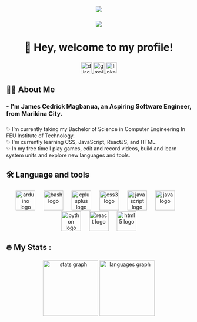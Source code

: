 <br clear="both">

<div align="center">
  <img height="" src="https://media2.giphy.com/media/v1.Y2lkPTc5MGI3NjExdHlvcDFobG1tY25yNDRybXFlMno4cTVqeWt4OWRqZGh4aXF0ZHUxeiZlcD12MV9pbnRlcm5hbF9naWZfYnlfaWQmY3Q9Zw/L5iCpBsEJN3E59BbxU/giphy.gif"  />
</div>

###

<div align="center">
  <img src="https://profile-counter.glitch.me/ItsDonDiego/count.svg?"  />
</div>

###

<h1 align="center">👋 Hey, welcome to my profile!</h1>

###

<div align="center">
  <a href="https://discord.com/users/jims5099" target="_blank">
    <img src="https://img.shields.io/static/v1?message=Discord&logo=discord&label=&color=7289DA&logoColor=white&labelColor=&style=for-the-badge" height="30" alt="discord logo"  />
  </a>
  <a href="jamesmagbanua33@gmail.com" target="_blank">
    <img src="https://img.shields.io/static/v1?message=Gmail&logo=gmail&label=&color=D14836&logoColor=white&labelColor=&style=for-the-badge" height="30" alt="gmail logo"  />
  </a>
  <a href="https://www.linkedin.com/in/james-cedrick-magbanua-a5885825b/" target="_blank">
    <img src="https://img.shields.io/static/v1?message=LinkedIn&logo=linkedin&label=&color=0077B5&logoColor=white&labelColor=&style=for-the-badge" height="30" alt="linkedin logo"  />
  </a>
</div>

###

<h2 align="left">👩‍💻  About Me</h2>

###

<h3 align="left">- I'm James Cedrick Magbanua, an Aspiring Software Engineer, from Marikina City.</h3>

###

<p align="left">✨ I’m currently taking my Bachelor of Science in Computer Engineering In FEU Institute of Technology.<br>✨ I'm currently learning CSS, JavaScript, ReactJS, and HTML.<br>✨ In my free time I play games, edit and record videos, build and learn system units and explore new languages and tools.</p>

###

<h2 align="left">🛠 Language and tools</h2>

###

<div align="center">
  <img src="https://cdn.jsdelivr.net/gh/devicons/devicon/icons/arduino/arduino-original.svg" height="53" alt="arduino logo"  />
  <img width="15" />
  <img src="https://cdn.simpleicons.org/gnubash/4EAA25" height="53" alt="bash logo"  />
  <img width="15" />
  <img src="https://cdn.simpleicons.org/c++/00599C" height="53" alt="cplusplus logo"  />
  <img width="15" />
  <img src="https://cdn.jsdelivr.net/gh/devicons/devicon/icons/css3/css3-original.svg" height="53" alt="css3 logo"  />
  <img width="15" />
  <img src="https://cdn.simpleicons.org/javascript/F7DF1E" height="53" alt="javascript logo"  />
  <img width="15" />
  <img src="https://cdn.jsdelivr.net/gh/devicons/devicon/icons/java/java-original.svg" height="53" alt="java logo"  />
  <img width="15" />
  <img src="https://cdn.jsdelivr.net/gh/devicons/devicon/icons/python/python-original.svg" height="53" alt="python logo"  />
  <img width="15" />
  <img src="https://cdn.simpleicons.org/react/61DAFB" height="53" alt="react logo"  />
  <img width="15" />
  <img src="https://cdn.simpleicons.org/html5/E34F26" height="53" alt="html5 logo"  />
</div>

###

<h2 align="left">🔥   My Stats :</h2>

###

<div align="center">
  <img src="https://github-readme-stats.vercel.app/api?username=ItsDonDiego&hide_title=false&hide_rank=false&show_icons=true&include_all_commits=true&count_private=true&disable_animations=false&theme=dracula&locale=en&hide_border=true&order=1" height="150" alt="stats graph"  />
  <img src="https://github-readme-stats.vercel.app/api/top-langs?username=ItsDonDiego&locale=en&hide_title=false&layout=compact&card_width=320&langs_count=5&theme=dracula&hide_border=true&order=2" height="150" alt="languages graph"  />
</div>

###

